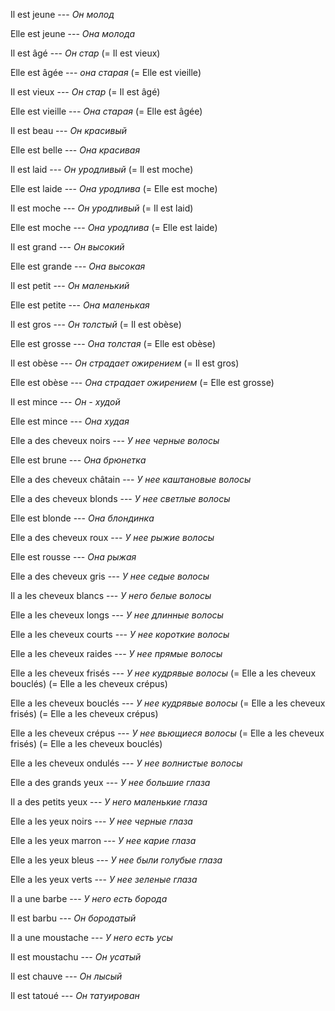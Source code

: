 Il est jeune --- *Он молод*



Elle est jeune --- *Она молода*



Il est âgé --- *Он стар*
(= Il est vieux)



Elle est âgée --- *она старая*
(= Elle est vieille)



Il est vieux --- *Он стар*
(= Il est âgé)



Elle est vieille --- *Она старая*
(= Elle est âgée)



Il est beau --- *Он красивый*



Elle est belle --- *Она красивая*



Il est laid --- *Он уродливый*
(= Il est moche)



Elle est laide --- *Она уродлива*
(= Elle est moche)



Il est moche --- *Он уродливый*
(= Il est laid)



Elle est moche --- *Она уродлива*
(= Elle est laide)



Il est grand --- *Он высокий*



Elle est grande --- *Она высокая*



Il est petit --- *Он маленький*



Elle est petite --- *Она маленькая*



Il est gros --- *Он толстый*
(= Il est obèse)



Elle est grosse --- *Она толстая*
(= Elle est obèse)



Il est obèse --- *Он страдает ожирением*
(= Il est gros)



Elle est obèse --- *Она страдает ожирением*
(= Elle est grosse)



Il est mince --- *Он - худой*



Elle est mince --- *Она худая*



Elle a des cheveux noirs --- *У нее черные волосы*



Elle est brune --- *Она брюнетка*



Elle a des cheveux châtain --- *У нее каштановые волосы*



Elle a des cheveux blonds --- *У нее светлые волосы*



Elle est blonde --- *Она блондинка*



Elle a des cheveux roux --- *У нее рыжие волосы*



Elle est rousse --- *Она рыжая*



Elle a des cheveux gris --- *У нее седые волосы*



Il a les cheveux blancs --- *У него белые волосы*



Elle a les cheveux longs --- *У нее длинные волосы*



Elle a les cheveux courts --- *У нее короткие волосы*



Elle a les cheveux raides --- *У нее прямые волосы*



Elle a les cheveux frisés --- *У нее кудрявые волосы*
(= Elle a les cheveux bouclés)
(= Elle a les cheveux crépus)



Elle a les cheveux bouclés --- *У нее кудрявые волосы*
(= Elle a les cheveux frisés)
(= Elle a les cheveux crépus)



Elle a les cheveux crépus --- *У нее вьющиеся волосы*
(= Elle a les cheveux frisés)
(= Elle a les cheveux bouclés)



Elle a les cheveux ondulés --- *У нее волнистые волосы*



Elle a des grands yeux --- *У нее большие глаза*



Il a des petits yeux --- *У него маленькие глаза*



Elle a les yeux noirs --- *У нее черные глаза*



Elle a les yeux marron --- *У нее карие глаза*



Elle a les yeux bleus --- *У нее были голубые глаза*



Elle a les yeux verts --- *У нее зеленые глаза*



Il a une barbe --- *У него есть борода*



Il est barbu --- *Он бородатый*



Il a une moustache --- *У него есть усы*



Il est moustachu --- *Он усатый*



Il est chauve --- *Он лысый*



Il est tatoué --- *Он татуирован*